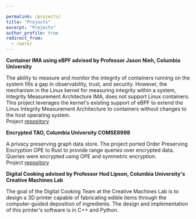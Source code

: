 ```yaml
---

permalink: /projects/
title: "Projects"
excerpt: "Projects"
author_profile: true
redirect_from: 
  - /work/
---
```


**Container IMA using eBPF advised by Professor Jason Nieh, Columbia University**

 The ability to measure and monitor the integrity of containers running on the system fills a gap in observability, trust, and security. However, the mechanism in the Linux kernel for measuring integrity within a system, Integrity Measurement Architecture IMA, does not support Linux containers. This project leverages the kernel's existing support of eBPF to extend the Linux Integrity Measurement Architecture to containers without changes to the host operating system. \
Project [repository](https://github.com/avery-blanchard/container-ima)

**Encrypted TAO, Columbia University COMSE6998**

A privacy preserving graph data store. The project ported Order Preserving Encryption OPE to Rust to provide range queries over encrypted data. Queries were encrypted using OPE and symmetric encryption. \
Project [repository](https://github.com/encrypted-tao/encrypted-tao)

**Digital Cooking advised by Professor Hod Lipson, Columbia University's Creative Machines Lab**

The goal of the Digital Cooking Team at the Creative Machines Lab is to design a 3D printer capable of fabricating edible items through the computer-guided deposition of ingredients. The design and implementation of this printer's software is in C++ and Python.
